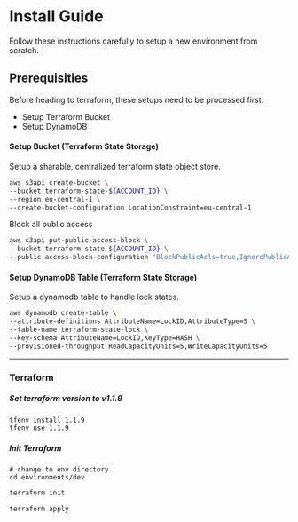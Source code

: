 # Install Guide

Follow these instructions carefully to setup a new environment from scratch.

## Prerequisities

Before heading to terraform, these setups need to be processed first.

- Setup Terraform Bucket
- Setup DynamoDB

#### Setup Bucket (Terraform State Storage)

Setup a sharable, centralized terraform state object store.

```sh
aws s3api create-bucket \
--bucket terraform-state-${ACCOUNT_ID} \
--region eu-central-1 \
--create-bucket-configuration LocationConstraint=eu-central-1
```

Block all public access

```sh
aws s3api put-public-access-block \
--bucket terraform-state-${ACCOUNT_ID} \
--public-access-block-configuration "BlockPublicAcls=true,IgnorePublicAcls=true,BlockPublicPolicy=true,RestrictPublicBuckets=true"
```

#### Setup DynamoDB Table (Terraform State Storage)

Setup a dynamodb table to handle lock states.

```sh
aws dynamodb create-table \
--attribute-definitions AttributeName=LockID,AttributeType=S \
--table-name terraform-state-lock \
--key-schema AttributeName=LockID,KeyType=HASH \
--provisioned-throughput ReadCapacityUnits=5,WriteCapacityUnits=5
```
---

### Terraform

##### Set terraform version to v1.1.9

```sh
tfenv install 1.1.9
tfenv use 1.1.9
```

##### Init Terraform

```
# change to env directory
cd environments/dev
```

```sh
terraform init
```

```sh
terraform apply
```